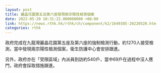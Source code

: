 ```yaml
---
layout: post
title: 麗晶花園第五及第六座發現兩宗陽性檢測個案
date: 2022-05-20 10:31:22.000000000 +08:00
link: https://news.rthk.hk/rthk/ch/component/k2/1649385-20220520.htm
categories: rthk
---
```


政府完成在九龍灣麗晶花園第五座及第六座的強制檢測行動，約1270人接受檢測，當中發現兩宗陽性檢測個案，衞生防護中心會安排跟進。

另外，政府亦在「受限區域」內派員到訪約540戶，當中69戶在過程中沒人應門，政府會採取措施跟進。
